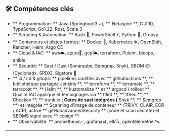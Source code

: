 ## 🛠️ Compétences clés

- ** Programmation: ** Java (Springboot3 +), **. Netaspire **, C # 10, TypeScript, Go1.22, Rust,
  Scala 3
- ** Scripting & Automation: ** Bash 🐚, PowerShell ⚡, Python 🐍, Groovy
- ** Conteneurs et plates-formes: ** Docker 🐳, Kubernetes ☸️, OpenShift, Rancher, Helm, Argo CD
- ** Cloud & IAC: ** aws☁️, azure🔷, gcp🌤️, terraform, Pulumi, biceps, anible
- ** Sécurité: ** Sast / Dast (Sonarqube, Semgrep, Snyk), SBOM 📦 (Cyclonedx, SPDX), Sigstore 🔏
- ** ci / cd & gitops: ** pipelines codifiés avec ** githubactions **, ** bibliothèque partagée
  Jenkins **, ** terraform **, ** terramate **, ** terracost **, ** Helm **, ** kustomalize ** et **
  argocd / rollout **; Qualité IAC appliqué et témoignages via ** tflint **, ** tfSec **, ** Checkov
  **, ** trunk.io **; Gates de sast intégrées (** Snyk **, ** Semgrep **) et intégrée ** Scanning
  d'image de conteneur ** (TRIVY, CLAIR, ECR / ACR); activé ** gitHubadvancedSecurity ** (code et
  scan secrète) et SBOMS signé avec ** cosign **.
- ** Observabilité: ** prometheus📈, grafana📊, elk🔍, opentélémétrie 🛰️

---
